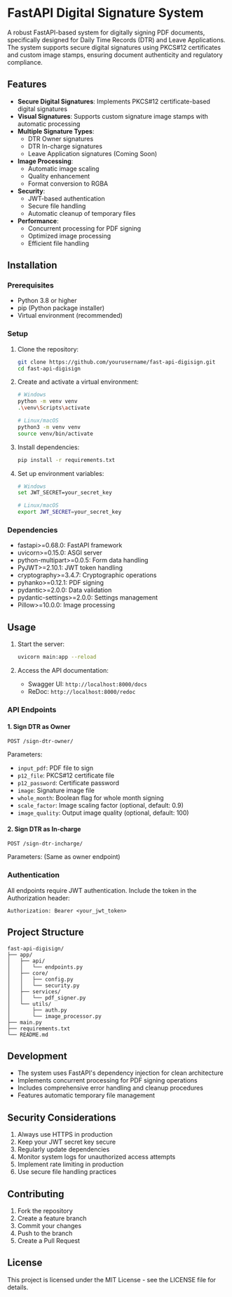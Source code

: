 # FastAPI Digital Signature System

A robust FastAPI-based system for digitally signing PDF documents, specifically designed for Daily Time Records (DTR) and Leave Applications. The system supports secure digital signatures using PKCS#12 certificates and custom image stamps, ensuring document authenticity and regulatory compliance.

## Features

- **Secure Digital Signatures**: Implements PKCS#12 certificate-based digital signatures
- **Visual Signatures**: Supports custom signature image stamps with automatic processing
- **Multiple Signature Types**: 
  - DTR Owner signatures
  - DTR In-charge signatures
  - Leave Application signatures (Coming Soon)
- **Image Processing**:
  - Automatic image scaling
  - Quality enhancement
  - Format conversion to RGBA
- **Security**:
  - JWT-based authentication
  - Secure file handling
  - Automatic cleanup of temporary files
- **Performance**:
  - Concurrent processing for PDF signing
  - Optimized image processing
  - Efficient file handling

## Installation

### Prerequisites

- Python 3.8 or higher
- pip (Python package installer)
- Virtual environment (recommended)

### Setup

1. Clone the repository:
   ```bash
   git clone https://github.com/yourusername/fast-api-digisign.git
   cd fast-api-digisign
   ```

2. Create and activate a virtual environment:
   ```bash
   # Windows
   python -m venv venv
   .\venv\Scripts\activate

   # Linux/macOS
   python3 -m venv venv
   source venv/bin/activate
   ```

3. Install dependencies:
   ```bash
   pip install -r requirements.txt
   ```

4. Set up environment variables:
   ```bash
   # Windows
   set JWT_SECRET=your_secret_key

   # Linux/macOS
   export JWT_SECRET=your_secret_key
   ```

### Dependencies

- fastapi>=0.68.0: FastAPI framework
- uvicorn>=0.15.0: ASGI server
- python-multipart>=0.0.5: Form data handling
- PyJWT>=2.10.1: JWT token handling
- cryptography>=3.4.7: Cryptographic operations
- pyhanko>=0.12.1: PDF signing
- pydantic>=2.0.0: Data validation
- pydantic-settings>=2.0.0: Settings management
- Pillow>=10.0.0: Image processing

## Usage

1. Start the server:
   ```bash
   uvicorn main:app --reload
   ```

2. Access the API documentation:
   - Swagger UI: `http://localhost:8000/docs`
   - ReDoc: `http://localhost:8000/redoc`

### API Endpoints

#### 1. Sign DTR as Owner
```http
POST /sign-dtr-owner/
```
Parameters:
- `input_pdf`: PDF file to sign
- `p12_file`: PKCS#12 certificate file
- `p12_password`: Certificate password
- `image`: Signature image file
- `whole_month`: Boolean flag for whole month signing
- `scale_factor`: Image scaling factor (optional, default: 0.9)
- `image_quality`: Output image quality (optional, default: 100)

#### 2. Sign DTR as In-charge
```http
POST /sign-dtr-incharge/
```
Parameters: (Same as owner endpoint)

### Authentication

All endpoints require JWT authentication. Include the token in the Authorization header:
```http
Authorization: Bearer <your_jwt_token>
```

## Project Structure

```
fast-api-digisign/
├── app/
│   ├── api/
│   │   └── endpoints.py
│   ├── core/
│   │   ├── config.py
│   │   └── security.py
│   ├── services/
│   │   └── pdf_signer.py
│   └── utils/
│       ├── auth.py
│       └── image_processor.py
├── main.py
├── requirements.txt
└── README.md
```

## Development

- The system uses FastAPI's dependency injection for clean architecture
- Implements concurrent processing for PDF signing operations
- Includes comprehensive error handling and cleanup procedures
- Features automatic temporary file management

## Security Considerations

1. Always use HTTPS in production
2. Keep your JWT secret key secure
3. Regularly update dependencies
4. Monitor system logs for unauthorized access attempts
5. Implement rate limiting in production
6. Use secure file handling practices

## Contributing

1. Fork the repository
2. Create a feature branch
3. Commit your changes
4. Push to the branch
5. Create a Pull Request

## License

This project is licensed under the MIT License - see the LICENSE file for details.
